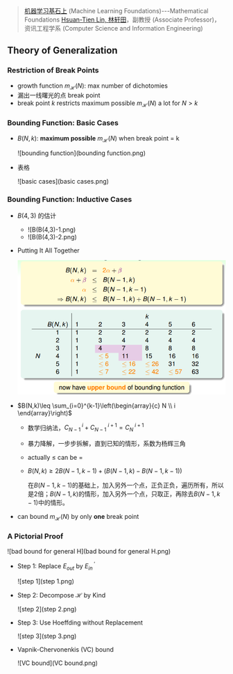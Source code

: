 > [机器学习基石上](https://www.coursera.org/learn/ntumlone-mathematicalfoundations) (Machine Learning Foundations)---Mathematical Foundations
> [Hsuan-Tien Lin, 林轩田](https://www.coursera.org/instructor/htlin)，副教授 (Associate Professor)，资讯工程学系 (Computer Science and Information Engineering)

## Theory of Generalization

### Restriction of Break Points

- growth function $m_{\mathcal H}(N)$: max number of dichotomies
- 漏出一线曙光的点 break point
- break point $k$ restricts maximum possible $m_{\mathcal H}(N)$ a lot for $N>k$ 


### Bounding Function: Basic Cases

- $B(N,k)$: **maximum possible** $m_{\mathcal H}(N)$ when break point = k 

  ![bounding function](bounding function.png)

- 表格

  ![basic cases](basic cases.png)

### Bounding Function: Inductive Cases

- $B(4,3)$ 的估计

  - ![B(B(4,3)-1.png)
  - ![B(B(4,3)-2.png)

- Putting It All Together 

  ![together](together.png)

- $B(N,k)\leq \sum_{i=0}^{k-1}\left(\begin{array}{c} N \\ i \end{array}\right)$ 

  - 数学归纳法，$C_{N-1}^{\ i}+C_{N-1}^{\ i+1}=C_{N}^{\ i+1}$ 

  - 暴力降解，一步步拆解，直到已知的情形，系数为杨辉三角

  - actually $\leq$ can be $=$ 

  - $B(N,k)≥2B(N−1,k−1)+(B(N−1,k)−B(N−1,k−1))$

    在$B(N-1,k-1)$的基础上，加入另外一个点，正负正负，遍历所有，所以是2倍；$B(N-1,k)$的情形，加入另外一个点，只取正，再除去$B(N-1,k-1)$中的情形。

- can bound $m_{\mathcal H}(N)$ by only **one** break point

### A Pictorial Proof

![bad bound for general H](bad bound for general H.png)

- Step 1: Replace $E_{out}$ by $E_{in}^{\ '}$ 

  ![step 1](step 1.png)

- Step 2: Decompose $\mathcal H$ by Kind 

  ![step 2](step 2.png)

- Step 3: Use Hoeffding without Replacement 

  ![step 3](step 3.png)

- Vapnik-Chervonenkis (VC) bound 

  ![VC bound](VC bound.png)









